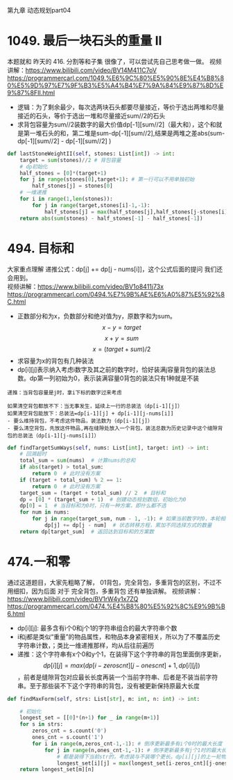第九章 动态规划part04

# 1049. 最后一块石头的重量 II 

本题就和 昨天的 416. 分割等和子集 很像了，可以尝试先自己思考做一做。 
视频讲解：https://www.bilibili.com/video/BV14M411C7oV 
https://programmercarl.com/1049.%E6%9C%80%E5%90%8E%E4%B8%80%E5%9D%97%E7%9F%B3%E5%A4%B4%E7%9A%84%E9%87%8D%E9%87%8FII.html  
- 逻辑：为了剩余最少，每次选两块石头都要尽量接近，等价于选出两堆和尽量接近的石头，等价于选出一堆和尽量接近sum//2的石头
- 求背包容量为sum//2装数字的最大价值dp[-1][sum//2]（最大和），这个和就是第一堆石头的和，第二堆是sum-dp[-1][sum//2],结果是两堆之差abs(sum-dp[-1][sum//2] - dp[-1][sum//2] )
```py
def lastStoneWeightII(self, stones: List[int]) -> int:
    target = sum(stones)//2 # 背包容量
    # dp初始化
    half_stones = [0]*(target+1)
    for j in range(stones[0],target+1): # 第一行可以不用单独初始
        half_stones[j] = stones[0]
    # 一维递推
    for i in range(1,len(stones)):
        for j in range(target,stones[i]-1,-1):
            half_stones[j] = max(half_stones[j],half_stones[j-stones[i]]+stones[i])
    return abs(sum(stones) - half_stones[-1] - half_stones[-1])
```
# 494. 目标和 
大家重点理解 递推公式：dp[j] += dp[j - nums[i]]，这个公式后面的提问 我们还会用到。  
视频讲解：https://www.bilibili.com/video/BV1o8411j73x
https://programmercarl.com/0494.%E7%9B%AE%E6%A0%87%E5%92%8C.html  

- 正数部分和为x，负数部分和绝对值为y，原数字和为sum。
$$x-y=target$$
$$x+y=sum$$
$$x = (target+sum)/2$$
- 求容量为x的背包有几种装法
- dp[i][j]表示纳入考虑i数字及其之前的数字时，恰好装满j容量背包的装法总数。dp第一列初始为0，表示装满容量0背包的装法只有1种就是不装
```
递推：当背包容量是j时，拿i下标的数字过来考虑

如果清空背包都放不下：当无事发生，延续上一行的总装法（dp[i-1][j]）
如果清空背包能放下：总装法=dp[i-1][j] + dp[i-1][j-nums[i]]
- 要么维持背包，不考虑这件物品，装法数为（dp[i-1][j]）
- 要么清空背包，先放这件物品,再在缝隙处放入一个背包，装法总数为历史记录中这个缝隙背包的总装法（dp[i-1][j-nums[i]]）
```

```py
def findTargetSumWays(self, nums: List[int], target: int) -> int:
    # 回溯超时
    total_sum = sum(nums)  # 计算nums的总和
    if abs(target) > total_sum:
        return 0  # 此时没有方案
    if (target + total_sum) % 2 == 1:
        return 0  # 此时没有方案
    target_sum = (target + total_sum) // 2  # 目标和
    dp = [0] * (target_sum + 1)  # 创建动态规划数组，初始化为0
    dp[0] = 1  # 当目标和为0时，只有一种方案，即什么都不选
    for num in nums:
        for j in range(target_sum, num - 1, -1): # 如果当前数字时0，本轮相当于将上一轮的装法翻倍，效果是考虑了这个0之后，装满目标容量的方法=之前的方法*2，实际含义是在上一轮得到的所有方法dp[i-1][target_sum]中,每个方法中添加一个+0都是一个新方法，合起来是原来的2倍多
            dp[j] += dp[j - num]  # 状态转移方程，累加不同选择方式的数量
    return dp[target_sum]  # 返回达到目标和的方案数
```



# 474.一和零  
通过这道题目，大家先粗略了解， 01背包，完全背包，多重背包的区别，不过不用细扣，因为后面 对于 完全背包，多重背包 还有单独讲解。
视频讲解：https://www.bilibili.com/video/BV1rW4y1x7ZQ 
https://programmercarl.com/0474.%E4%B8%80%E5%92%8C%E9%9B%B6.html  

- dp[i][j]: 最多含有i个0和j个1的字符串组合的最大字符串个数
- i和j都是类似“重量”的物品属性，和物品本身紧密相关，所以为了不覆盖历史字符串计数，；类比一维递推那样，均从后往前遍历
- 递推：这个字符串有x个0和y个1，在装得下这个字符串的背包里面倒序更新，$$dp[i][j] = max(dp[i-zeroscnt][j-onescnt]+1,dp[i][j])$$，前者是缝隙背包对应最长长度再装一个当前字符串、后者是不装当前字符串。至于那些装不下这个字符串的背包，没有被更新保持原最大长度
```py
def findMaxForm(self, strs: List[str], m: int, n: int) -> int:

    # 初始化
    longest_set = [[0]*(n+1) for _ in range(m+1)] 
    for s in strs:
        zeros_cnt = s.count('0') 
        ones_cnt = s.count('1')
        for i in range(m,zeros_cnt-1,-1): # 倒序更新最多有i个0时的最大长度
            for j in range(n,ones_cnt-1,-1): # 倒序更新最多有j个1时的最大长度
                # 都是装得下当前str的，考虑装与不装哪个更长。dp[i][j]的上一轮物品的记录是dp[i][j],类比0-1背包的一维递推
                longest_set[i][j] = max(longest_set[i-zeros_cnt][j-ones_cnt]+1,longest_set[i][j])
    return longest_set[m][n]
```




